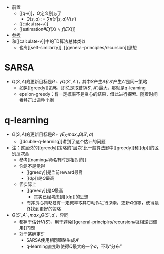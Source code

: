 - 前置
  - [[q-v]]，$Q$定义别忘了
    - $Q(s,a):= \sum \pi(s'|s,a) V(s')$
  - [[calculate-v]]
  - [[estimation#$Ef(X)\approx f(EX)$]]
- [参考](https://zhuanlan.zhihu.com/p/110338833)
- 和[[calculate-v]]中的TD算法总体类似
  - 也有[[self-similarity]], [[general-principles/recursion]]思想

# SARSA
- $Q(S,A)$的更新目标是$R+\gamma Q(S',A')$，其中$S$产生$A$和$S'$产生$A'$是同一策略
  - 如果[[greedy]]策略，即总是取使$Q(S',A')$最大，那就是q-learning
  - epsilon-greedy：有一定概率不是贪心的结果，借此进行探索。随着时间推移可以调整比例
# q-learning
- $Q(S,A)$的更新目标是$R+\gamma E_{S'} max_a Q(S',a)$
  - [[double-q-learning]]讲到了这个估计的问题
- 注：这里说的[[greedy]]策略的“层次”比一般算法题中[[greedy]]和[[dp]]的区别层次高
  - 参考[[naming#命名有时是相对的]]
  - 你是不是觉得
    - [[greedy]]是当前reward最高
    - [[dp]]是$Q$最高
  - 但实际上
    - [[greedy]]是$Q$最高
      - 其实已经考虑到[[dp]]的思想
    - 而非贪心策略是有一定概率取其它动作进行探索，更新$Q$值等，使得最终找到更好的策略
- $Q(S',A'), max_aQ(S',a)$，异同
  - 都用于估计$V(S')$，用于避免[[general-principles/recursion#互相递归调用]]问题
  - 对于某确定$S'$
    - SARSA使用相同策略生成$A'$
    - q-learning直接取使得$Q$最大的一个$a$，不取“分布”